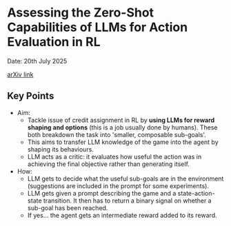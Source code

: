 # Assessing the Zero-Shot Capabilities of LLMs for Action Evaluation in RL

Date: 20th July 2025

[arXiv link](https://arxiv.org/abs/2409.12798)

## Key Points
* Aim:
  * Tackle issue of credit assignment in RL by **using LLMs for reward shaping and options** (this is a job usually done
  by humans). These both breakdown the task into 'smaller, composable sub-goals'.
  * This aims to transfer LLM knowledge of the game into the agent by shaping its behaviours.
  * LLM acts as a critic: it evaluates how useful the action was in achieving the final objective rather than generating
  itself.
* How:
  * LLM gets to decide what the useful sub-goals are in the environment (suggestions are included in the prompt for some 
  experiments).
  * LLM gets given a prompt describing the game and a state-action-state transition. It then has to return a binary signal
  on whether a sub-goal has been reached.
  * If yes... the agent gets an intermediate reward added to its reward.